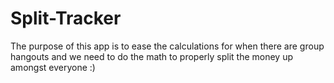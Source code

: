 # Split-Tracker
The purpose of this app is to ease the calculations for when there are group hangouts and we need to do the math to properly split the money up amongst everyone :)
